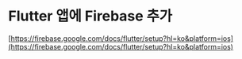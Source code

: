 # Flutter 앱에 Firebase 추가

[https://firebase.google.com/docs/flutter/setup?hl=ko&platform=ios](https://firebase.google.com/docs/flutter/setup?hl=ko&platform=ios)
